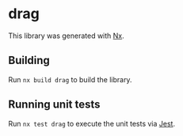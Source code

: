 # drag

This library was generated with [Nx](https://nx.dev).

## Building

Run `nx build drag` to build the library.

## Running unit tests

Run `nx test drag` to execute the unit tests via [Jest](https://jestjs.io).
